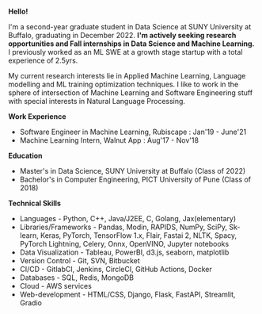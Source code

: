 **Hello!**

I'm a second-year graduate student in Data Science at SUNY University at Buffalo, graduating in December 2022. **I'm actively seeking research opportunities and Fall internships in Data Science and Machine Learning.** I previously worked as an ML SWE at a growth stage startup with a total experience of 2.5yrs. 

My current research interests lie in Applied Machine Learning, Language modelling and ML training optimization techniques. I like to work in the sphere of intersection of Machine Learning and Software Engineering stuff with special interests in Natural Language Processing.

**Work Experience**
* Software Engineer in Machine Learning, Rubiscape : Jan'19 - June'21
* Machine Learning Intern, Walnut App : Aug'17 - Nov'18

**Education**
* Master's in Data Science, SUNY University at Buffalo (Class of 2022)
* Bachelor's in Computer Engineering, PICT University of Pune (Class of 2018)

**Technical Skills**
*	Languages - Python, C++, Java/J2EE, C, Golang, Jax(elementary)
*	Libraries/Frameworks - Pandas, Modin, RAPIDS, NumPy, SciPy, Sk-learn, Keras, PyTorch, TensorFlow 1.x, Flair, Fastai 2, NLTK, Spacy, PyTorch Lightning, Celery, Onnx, OpenVINO, Jupyter notebooks
*	Data Visualization - Tableau, PowerBI, d3.js, seaborn, matplotlib 
*	Version Control - Git, SVN, Bitbucket
*	CI/CD - GitlabCI, Jenkins, CircleCI, GitHub Actions, Docker
*	Databases - SQL, Redis, MongoDB
*	Cloud - AWS services
*	Web-development - HTML/CSS, Django, Flask, FastAPI, Streamlit, Gradio

